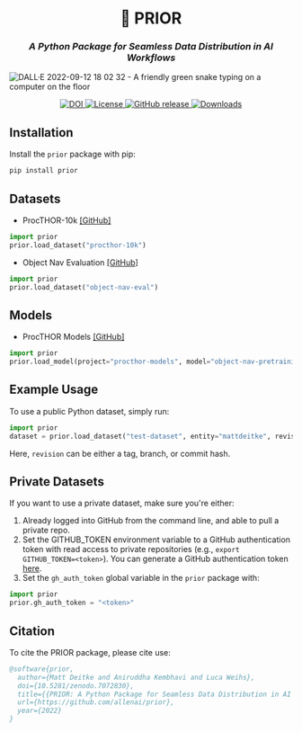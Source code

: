 <h1 align="center">
  🐍 PRIOR
</h1>


<h3 align="center"><em>A Python Package for Seamless Data Distribution in AI Workflows</em></h3>

![DALL·E 2022-09-12 18 02 32 - A friendly green snake typing on a computer on the floor](https://user-images.githubusercontent.com/28768645/189784788-22986a02-d56e-4937-8c8e-e58685e8b72d.png)


<div align="center">
  <a href="https://zenodo.org/badge/latestdoi/497726192">
    <img src="https://zenodo.org/badge/497726192.svg" alt="DOI" />
  </a>
  <a href="//github.com/allenai/prior/blob/main/LICENSE">
    <img alt="License" src="https://img.shields.io/github/license/allenai/prior.svg?color=blue">
  </a>
  <a href="//github.com/allenai/prior/releases">
    <img alt="GitHub release" src="https://img.shields.io/github/release/allenai/prior.svg">
  </a>
  <a href="//pepy.tech/project/prior" target="_blank">
    <img alt="Downloads" src="https://pepy.tech/badge/prior">
  </a>
</div>



## Installation

Install the `prior` package with pip:

```bash
pip install prior
```

## Datasets

- ProcTHOR-10k [[GitHub]](https://github.com/allenai/procthor-10k)

```python
import prior
prior.load_dataset("procthor-10k")
```

- Object Nav Evaluation [[GitHub]](https://github.com/allenai/object-nav-eval)

```python
import prior
prior.load_dataset("object-nav-eval")
```

## Models

- ProcTHOR Models [[GitHub]](https://github.com/allenai/procthor-models)

```python
import prior
prior.load_model(project="procthor-models", model="object-nav-pretraining")
```

## Example Usage

To use a public Python dataset, simply run:

```python
import prior
dataset = prior.load_dataset("test-dataset", entity="mattdeitke", revision="main")
```

Here, `revision` can be either a tag, branch, or commit hash.

## Private Datasets

If you want to use a private dataset, make sure you're either:

1. Already logged into GitHub from the command line, and able to pull a private repo.
2. Set the GITHUB_TOKEN environment variable to a GitHub authentication token with read access to private repositories (e.g., `export GITHUB_TOKEN=<token>`). You can generate a GitHub authentication token [here](https://github.com/settings/tokens).
3. Set the `gh_auth_token` global variable in the `prior` package with:

```python
import prior
prior.gh_auth_token = "<token>"
```

## Citation

To cite the PRIOR package, please cite use:

```bibtex
@software{prior,
  author={Matt Deitke and Aniruddha Kembhavi and Luca Weihs},
  doi={10.5281/zenodo.7072830},
  title={{PRIOR: A Python Package for Seamless Data Distribution in AI Workflows}},
  url={https://github.com/allenai/prior},
  year={2022}
}
```
